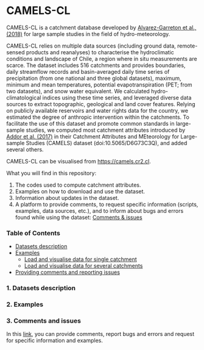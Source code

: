 # CAMELS-CL

CAMELS-CL is a catchment database developed by [Alvarez-Garreton et al., (2018)](https://www.hydrol-earth-syst-sci.net/22/5817/2018/) for large sample studies in the field of hydro-meteorology. 

CAMELS-CL relies on multiple data sources (including ground data, remote-sensed products and reanalyses) to characterise the hydroclimatic conditions and landscape of Chile, a region where in situ measurements are scarce. The dataset includes 516 catchments and provides boundaries, daily streamflow records and basin-averaged daily time series of precipitation (from one national and three global datasets), maximum, minimum and mean temperatures, potential evapotranspiration (PET; from two datasets), and snow water equivalent. We calculated hydro-climatological indices using these time series, and leveraged diverse data sources to extract topographic, geological and land cover features. Relying on publicly available reservoirs and water rights data for the country, we estimated the degree of anthropic intervention within the catchments. To facilitate the use of this dataset and promote common standards in large-sample studies, we computed most catchment attributes introduced by [Addor et al. (2017)](https://www.hydrol-earth-syst-sci.net/21/5293/2017/) in their Catchment Attributes and MEteorology for Large-sample Studies (CAMELS) dataset (doi:10.5065/D6G73C3Q), and added several others.

CAMELS-CL can be visualised from https://camels.cr2.cl. 

What you will find in this repository:

1) The codes used to compute catchment attributes.
2) Examples on how to download and use the dataset.
3) Information about updates in the dataset.
4) A platform to provide comments, to request specific information (scripts, examples, data sources, etc.), and to inform about bugs and errors found while using the dataset: [Comments & issues](https://github.com/calvarezgarreton/camels-cl/issues) 

### Table of Contents

* [Datasets description](#description)
* [Examples](#examples)
    * [Load and visualise data for single catchment](#one_catchment)
    * [Load and visualise data for several catchments](#several_catchments)
* [Providing comments and reporting issues](#issues)

<a name="description"></a>
### 1. Datasets description


<a name="examples"></a>
### 2. Examples


<a name="description"></a>
### 3. Comments and issues
In this [link](https://github.com/calvarezgarreton/camels-cl/issues), you can provide comments, report bugs and errors and request for specific information and examples. 

